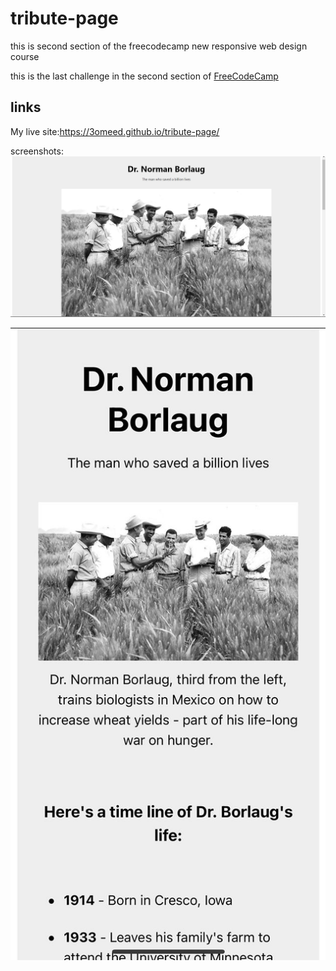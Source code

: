 tribute-page
============
this is second section of the freecodecamp new responsive web design course  


this is the last challenge in the second section of [FreeCodeCamp](https://www.freecodecamp.org/learn/2022/responsive-web-design/build-a-tribute-page-project/build-a-tribute-page)   


links  
---
My live site:https://3omeed.github.io/tribute-page/


screenshots:  
![pc](https://github.com/3omeed/tribute-page/blob/main/photos/tribute.png)  

![mobile](https://github.com/3omeed/tribute-page/blob/main/photos/WhatsApp%20Image%202022-08-18%20at%207.31.39%20PM.jpeg)
